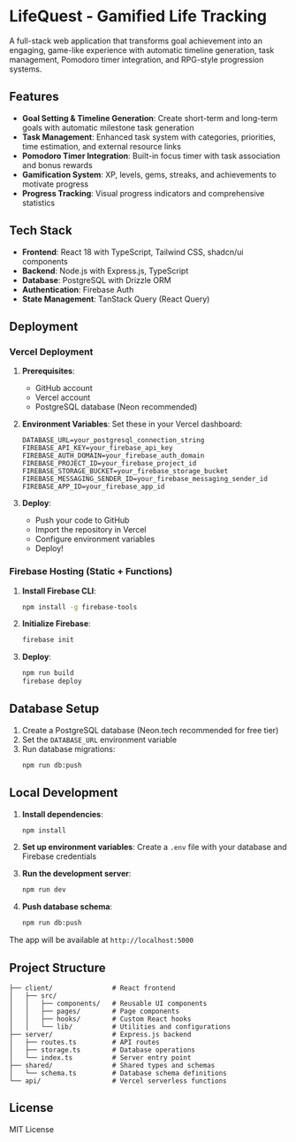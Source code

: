 # LifeQuest - Gamified Life Tracking

A full-stack web application that transforms goal achievement into an engaging, game-like experience with automatic timeline generation, task management, Pomodoro timer integration, and RPG-style progression systems.

## Features

- **Goal Setting & Timeline Generation**: Create short-term and long-term goals with automatic milestone task generation
- **Task Management**: Enhanced task system with categories, priorities, time estimation, and external resource links
- **Pomodoro Timer Integration**: Built-in focus timer with task association and bonus rewards
- **Gamification System**: XP, levels, gems, streaks, and achievements to motivate progress
- **Progress Tracking**: Visual progress indicators and comprehensive statistics

## Tech Stack

- **Frontend**: React 18 with TypeScript, Tailwind CSS, shadcn/ui components
- **Backend**: Node.js with Express.js, TypeScript
- **Database**: PostgreSQL with Drizzle ORM
- **Authentication**: Firebase Auth
- **State Management**: TanStack Query (React Query)

## Deployment

### Vercel Deployment

1. **Prerequisites**:
   - GitHub account
   - Vercel account
   - PostgreSQL database (Neon recommended)

2. **Environment Variables**:
   Set these in your Vercel dashboard:
   ```
   DATABASE_URL=your_postgresql_connection_string
   FIREBASE_API_KEY=your_firebase_api_key
   FIREBASE_AUTH_DOMAIN=your_firebase_auth_domain
   FIREBASE_PROJECT_ID=your_firebase_project_id
   FIREBASE_STORAGE_BUCKET=your_firebase_storage_bucket
   FIREBASE_MESSAGING_SENDER_ID=your_firebase_messaging_sender_id
   FIREBASE_APP_ID=your_firebase_app_id
   ```

3. **Deploy**:
   - Push your code to GitHub
   - Import the repository in Vercel
   - Configure environment variables
   - Deploy!

### Firebase Hosting (Static + Functions)

1. **Install Firebase CLI**:
   ```bash
   npm install -g firebase-tools
   ```

2. **Initialize Firebase**:
   ```bash
   firebase init
   ```

3. **Deploy**:
   ```bash
   npm run build
   firebase deploy
   ```

## Database Setup

1. Create a PostgreSQL database (Neon.tech recommended for free tier)
2. Set the `DATABASE_URL` environment variable
3. Run database migrations:
   ```bash
   npm run db:push
   ```

## Local Development

1. **Install dependencies**:
   ```bash
   npm install
   ```

2. **Set up environment variables**:
   Create a `.env` file with your database and Firebase credentials

3. **Run the development server**:
   ```bash
   npm run dev
   ```

4. **Push database schema**:
   ```bash
   npm run db:push
   ```

The app will be available at `http://localhost:5000`

## Project Structure

```
├── client/               # React frontend
│   ├── src/
│   │   ├── components/   # Reusable UI components
│   │   ├── pages/        # Page components
│   │   ├── hooks/        # Custom React hooks
│   │   └── lib/          # Utilities and configurations
├── server/               # Express.js backend
│   ├── routes.ts         # API routes
│   ├── storage.ts        # Database operations
│   └── index.ts          # Server entry point
├── shared/               # Shared types and schemas
│   └── schema.ts         # Database schema definitions
└── api/                  # Vercel serverless functions
```

## License

MIT License